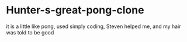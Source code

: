# Hunter-s-great-pong-clone
it is a little like pong, used simply coding, Steven helped me, and my hair was told to be good
